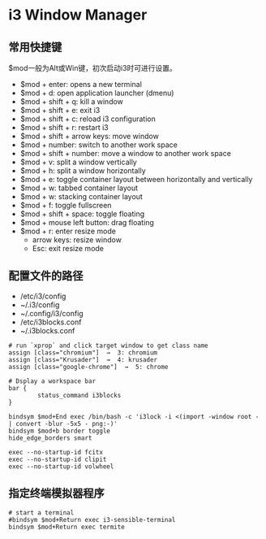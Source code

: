 # i3 Window Manager

## 常用快捷键
$mod一般为Alt或Win键，初次启动i3时可进行设置。
* $mod + enter: opens a new terminal
* $mod + d: open application launcher (dmenu)
* $mod + shift + q: kill a window
* $mod + shift + e: exit i3
* $mod + shift + c: reload i3 configuration
* $mod + shift + r: restart i3
* $mod + shift + arrow keys: move window
* $mod + number: switch to another work space
* $mod + shift + number: move a window to another work space
* $mod + v: split a window vertically
* $mod + h: split a window horizontally
* $mod + e: toggle container layout between horizontally and vertically
* $mod + w: tabbed container layout
* $mod + w: stacking container layout
* $mod + f: toggle fullscreen
* $mod + shift + space: toggle floating
* $mod + mouse left button: drag floating
* $mod + r: enter resize mode
  * arrow keys: resize window
  * Esc: exit resize mode

## 配置文件的路径

* /etc/i3/config
* ~/.i3/config
* ~/.config/i3/config
* /etc/i3blocks.conf
* ~/.i3blocks.conf

```
# run `xprop` and click target window to get class name
assign [class="chromium"]  →  3: chromium
assign [class="Krusader"]  →  4: krusader
assign [class="google-chrome"]  →  5: chrome

# Dsplay a workspace bar
bar {
        status_command i3blocks
}

bindsym $mod+End exec /bin/bash -c 'i3lock -i <(import -window root - | convert -blur -5x5 - png:-)'
bindsym $mod+b border toggle
hide_edge_borders smart

exec --no-startup-id fcitx
exec --no-startup-id clipit
exec --no-startup-id volwheel
```

## 指定终端模拟器程序
```
# start a terminal
#bindsym $mod+Return exec i3-sensible-terminal
bindsym $mod+Return exec termite
```
